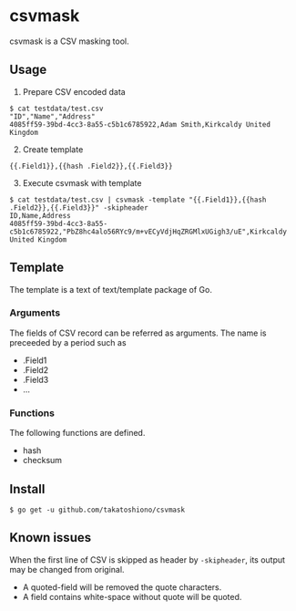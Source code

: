 # csvmask
csvmask is a CSV masking tool.

## Usage

1. Prepare CSV encoded data

```
$ cat testdata/test.csv
"ID","Name","Address"
4085ff59-39bd-4cc3-8a55-c5b1c6785922,Adam Smith,Kirkcaldy United Kingdom
```

2. Create template

```
{{.Field1}},{{hash .Field2}},{{.Field3}}
```

3. Execute csvmask with template

```
$ cat testdata/test.csv | csvmask -template "{{.Field1}},{{hash .Field2}},{{.Field3}}" -skipheader
ID,Name,Address
4085ff59-39bd-4cc3-8a55-c5b1c6785922,"PbZ8hc4alo56RYc9/m+vECyVdjHqZRGMlxUGigh3/uE",Kirkcaldy United Kingdom
```

## Template

The template is a text of text/template package of Go.

### Arguments

The fields of CSV record can be referred as arguments. The name is preceeded by a period such as

- .Field1
- .Field2
- .Field3
- ...

### Functions

The following functions are defined.

- hash
- checksum

## Install

```
$ go get -u github.com/takatoshiono/csvmask
```

## Known issues

When the first line of CSV is skipped as header by `-skipheader`, its output may be changed from original.

- A quoted-field will be removed the quote characters.
- A field contains white-space without quote will be quoted.
